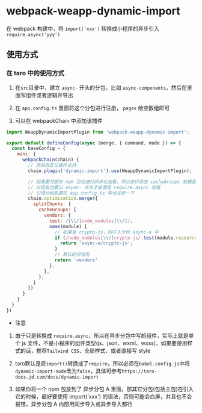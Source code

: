 # webpack-weapp-dynamic-import

在 webpack 构建中，将 `import('xxx')` 转换成小程序的异步引入 `require.async('yyy')`

## 使用方式
### 在 taro 中的使用方式
1. 在`src`目录中，建立 `async-` 开头的分包，比如 `async-components`，然后在里面写组件或者逻辑并导出

2. 在 `app.config.ts` 里面将这个分包进行注册， `pages` 给空数组即可

3. 可以在 webpackChain 中添加该插件
```js
import WeappDynamicImportPlugin from 'webpack-weapp-dynamic-import';

export default defineConfig(async (merge, { command, mode }) => {
  const baseConfig = {
    mini: {
      webpackChain(chain) {
        // 添加自定义插件支持
        chain.plugin('dynamic-import').use(WeappDynamicImportPlugin);

        // 如果要将部分 npm 包也进行异步化加载，可以自行添加 cacheGroups 处理逻辑
        // 分组名也要以 async- 开头才会使用 require.async 加载
        // 记得分组名要在 app.config.ts 中也注册一下
        chain.optimization.merge({
          splitChunks: {
            cacheGroups: {
              vendors: {
                test: /[\\/]node_modules[\\/]/,
                name(module) {
                  // 如果是 crypto-js，则打入分包 async-a 中
                  if (/node_modules[\\/]crypto-js/.test(module.resource)) {
                    return 'async-a/crypto-js';
                  }
                  // 默认的分组名
                  return 'vendors'
                },
              },
            },
          }
        })
      }
    }
  }
})
```

* 注意
1. 由于只是转换成 `require.async`，所以在异步分包中写的组件，实际上就是单个 js 文件，不是小程序的组件类型(js、json、wxml、wxss)，如果要使用样式的话，推荐`Tailwind CSS`、全局样式、或者直接写 style

2. taro默认是将`import()`转换成了`require`，所以必须在`babel.config.js`中将`dynamic-import-node`改为`false`，具体可参考`https://taro-docs.jd.com/docs/dynamic-import`

3. 如果你将一个 npm 包放到了 异步分包 A 里面，那其它分包(包括主包)在引入它的时候，最好要使用 import('xxx') 的语法，否则可能会白屏，并且也不会报错，异步分包 A 内部用同步导入或异步导入都行
